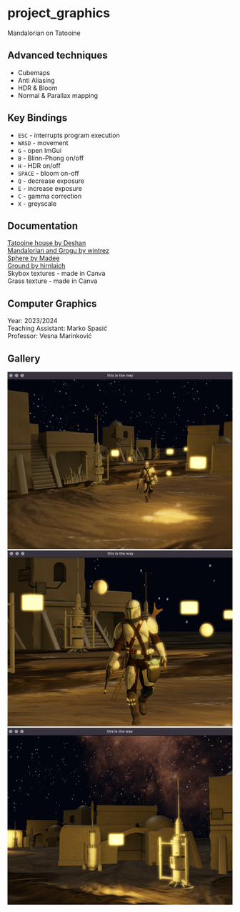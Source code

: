 # project_graphics
Mandalorian on Tatooine 

## Advanced techniques
- Cubemaps 
- Anti Aliasing 
- HDR & Bloom 
- Normal & Parallax mapping 

## Key Bindings
- `ESC` - interrupts program execution
- `WASD` - movement
- `G` - open ImGui
- `B` - Blinn-Phong on/off
- `H` - HDR on/off
- `SPACE` - bloom on-off
- `Q` - decrease exposure
- `E` - increase exposure
- `C` - gamma correction
- `X` - greyscale

## Documentation
[Tatooine house by Deshan](https://sketchfab.com/3d-models/tatooine-e1a2af1e90db4b5ebe817b259fe50bf0) \
[Mandalorian and Grogu by wintrez](https://sketchfab.com/3d-models/mandalorian-blender-model-0ad6c7b238da405c963f710417285808) \
[Sphere by Madee](https://sketchfab.com/3d-models/rusty-metal-sphere-65e54b2d2e294075845b2ee73cd721aa) \
[Ground by hirnlaich](https://sketchfab.com/3d-models/be-mountain-dunes-c5fcf8e9f37e4db9aa75d857f1adcf56) \
Skybox textures - made in Canva \
Grass texture - made in Canva 

## Computer Graphics
Year: 2023/2024 \
Teaching Assistant: Marko Spasić \
Professor: Vesna Marinković

## Gallery
![photo 1](/resources/gallery/mandalorian.png)
![photo 2](/resources/gallery/zoom.png)
![photo 3](/resources/gallery/sky.png)

